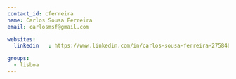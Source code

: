 ```yaml
---
contact_id: cferreira
name: Carlos Sousa Ferreira
email: carlosmsf@gmail.com

websites:
  linkedin   : https://www.linkedin.com/in/carlos-sousa-ferreira-27584612/

groups:
  - lisboa
---
```

